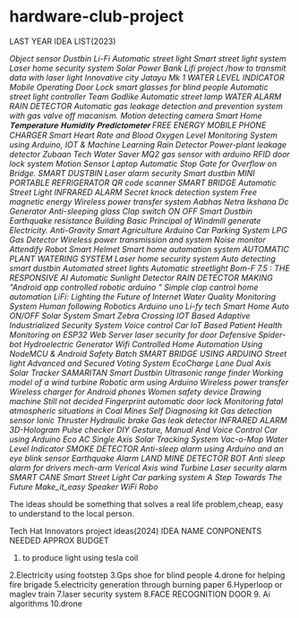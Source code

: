# hardware-club-project


LAST YEAR IDEA LIST(2023) 


*Object sensor Dustbin
Li-Fi
Automatic street light
Smart street light system 
Laser home security system 
Solar Power Bank 
Lifi project /how to transmit data with laser light 
Innovative city 
Jatayu Mk 1
WATER LEVEL INDICATOR
Mobile Operating Door Lock 
smart glasses for blind people
Automatic street light controller
Team Godlike 
Automatic street lamp
WATER ALARM
RAIN DETECTOR 
Automatic gas leakage detection and prevention system with gas valve off macanism.
Motion detecting camera 
Smart Home
𝐓𝐞𝐦𝐩𝐞𝐫𝐚𝐭𝐮𝐫𝐞 𝐇𝐮𝐦𝐢𝐝𝐢𝐭𝐲 𝐏𝐫𝐞𝐝𝐢𝐜𝐭𝐨𝐦𝐞𝐭𝐞𝐫
FREE ENERGY MOBILE PHONE CHARGER
Smart Heart Rate and Blood Oxygen Level Monitoring System using Arduino, IOT & Machine Learning
Rain Detector
Power-plant leakage detector
Zubaan
Tech Water Saver
MQ2 gas sensor with arduino
RFID door lock system 
Motion Sensor Laptop 
Automatic Stop Gate for Overflow on Bridge.
SMART DUSTBIN
Laser alarm security
Smart dustbin
MINI PORTABLE REFRIGERATOR
QR code scanner
SMART BRIDGE 
Automatic Street Light
INFRARED ALARM 
Secret knock detection system 
Free magnetic energy
Wireless power transfer system
Aabhas Netra Ikshana
Dc Generator
Anti-sleeping glass
Clap switch ON OFF
Smart Dustbin 
Earthquake resistance Building 
Basic Principal of Windmill generate Electricity.
Anti-Gravity
Smart Agriculture
Arduino Car Parking System 
LPG Gas Detector 
Wireless power transmission and system
Noise monitor
Attendify
Robot
Smart Helmet
Smart home automation system
AUTOMATIC PLANT WATERING SYSTEM 
Laser home security system
*Auto detecting smart dustbin*
Automated street lights 
Automatic streetlight 
Bom-F 7.5 : THE RESPONSIVE AI
Automatic Sunlight Detector 
RAIN DETECTOR MAKING
"Android app controlled robotic arduino "
Simple clap cantrol home automation 
LiFi: Lighting the Future of Internet
Water Quality Monitoring System
Human following Robotics
Arduino uno
Li-fy tech
Smart Home
Auto ON/OFF Solar System
Smart Zebra Crossing
IOT  Based Adaptive Industrialized Security System
Voice control Car 
IoT Based Patient Health Monitoring on ESP32 Web Server 
laser security for door
Defensive Spider-bot
Hydroelectric Generator 
Wifi Controlled Home Automation Using NodeMCU & Android
Safety Batch
SMART BRIDGE USING ARDUINO
Street light
Advanced and Secured Voting System
EcoCharge Lane
Dual Axis Solar Tracker 
SAMARITAN
Smart Dustbin
Ultrasonic range finder
Working model of a wind turbine
Robotic arm using Arduino 
Wireless power transfer
Wireless charger for Android phones 
Women safety device 
Drawing machine 
Still not decided 
Fingerprint automatic door lock
Monitoring fatal atmospheric situations in Coal Mines
Self Diagnosing kit
Gas detection sensor 
Ionic Thruster 
Hydraulic brake 
Gas leak detector 
INFRARED ALARM 
3D-Hologram
Pulse checker
DIY Gesture, Manual And Voice Control Car using Arduino
Eco AC 
Single Axis Solar Tracking System
Vac-o-Mop
Water Level Indicator
SMOKE DETECTOR 
Anti-sleep alarm using Arduino and an eye blink sensor
Earthquake Alarm 
LAND MINE DETECTOR BOT
Anti sleep alarm for drivers
mech-arm
Verical Axis wind Turbine
Laser security alarm 
SMART CANE
Smart Street Light
Car parking system
A Step Towards The Future
Make_it_easy
Speaker 
WiFi Robo*


The ideas should be something that solves a real life problem,cheap, easy to understand to the local person. 


Tech Hat Innovators project ideas(2024)
IDEA NAME                                                       CONPONENTS NEEDED                                                              APPROX BUDGET
1. to produce light using tesla coil
                                                             
2.Electricity  using footstep
3.Gps shoe for blind people
4.drone for helping fire brigade 
5.electricity generation through burning paper
6.Hyperloop or maglev train
7.laser security system
8.FACE RECOGNITION DOOR
9. Ai algorithms
10.drone